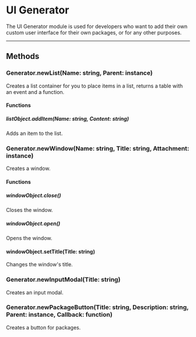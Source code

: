 # UI Generator
The UI Generator module is used for developers who want to add their own custom user interface for their own packages, or for any other purposes.

___

## Methods
### Generator.newList(Name: string, Parent: instance)
Creates a list container for you to place items in a list, returns a table with an event and a function.

#### Functions
##### listObject.addItem(Name: string, Content: string)
Adds an item to the list.

### Generator.newWindow(Name: string, Title: string, Attachment: instance)
Creates a window.

#### Functions
##### windowObject.close()
Closes the window.

##### windowObject.open()
Opens the window.

#### windowObject.setTitle(Title: string)
Changes the window's title.

### Generator.newInputModal(Title: string)
Creates an input modal.

### Generator.newPackageButton(Title: string, Description: string, Parent: instance, Callback: function)
Creates a button for packages.
